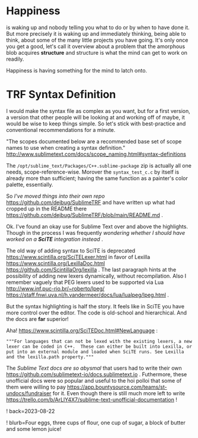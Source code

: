 # Happiness

is waking up and nobody telling you what to do or by when to have done it. But more precisely it is waking up and immediately thinking, being able to think, about some of the many little projects you have going. It's only once you get a good, let's call it overview about a problem that the amorphous blob acquires **structure** and structure is what the mind can get to work on readily.

Happiness is having something for the mind to latch onto.


# TRF Syntax Definition

I would make the syntax file as complex as you want, but for a first version, a version that other people will be looking at and working off of maybe, it would be wise to keep things simple. So let's stick with best-practice and conventional recommendations for a minute.

"The scopes documented below are a recommended base set of scope names to use when creating a syntax definition." http://www.sublimetext.com/docs/scope_naming.html#syntax-definitions

The `/opt/sublime_text/Packages/C++.sublime-package` zip is actually all one needs, scope-reference-wise. Morover the `syntax_test_c.c` by itself is already more than sufficient; having the same function as a painter's color palette, essentially.

So _I've moved things into their own repo_ https://github.com/dejbug/SublimeTRF and have written up what had cropped up in the README there https://github.com/dejbug/SublimeTRF/blob/main/README.md .

Ok. I've found an okay use for Sublime Text over and above the highlights. Though in the process I was frequently _wondering whether I should have worked on a **SciTE** integration instead_ .

The old way of adding syntax to SciTE is deprecated https://www.scintilla.org/SciTELexer.html in favor of Lexilla https://www.scintilla.org/LexillaDoc.html https://github.com/ScintillaOrg/lexilla . The last paragraph hints at the possibility of adding new lexers dynamically, without recompilation. Also I remember vaguely that PEG lexers used to be supported via Lua http://www.inf.puc-rio.br/~roberto/lpeg/ https://staff.fnwi.uva.nl/h.vandermeer/docs/lua/lualpeg/lpeg.html .

But the syntax highlighting is half the story. It feels like in SciTE you have more control over the editor. The code is old-school and hierarchical. And the docs are **far** superior!

Aha! https://www.scintilla.org/SciTEDoc.html#NewLanguage :

	"""For languages that can not be lexed with the existing lexers, a new lexer can be coded in C++.  These can either be built into Lexilla, or put into an external module and loaded when SciTE runs. See Lexilla and the lexilla.path property."""

The _Sublime Text docs are so abysmal_ that users had to write their own https://github.com/sublimetext-io/docs.sublimetext.io . Futhermore, these unofficial docs were so popular and useful to the hoi polloi that some of them were willing to pay https://app.bountysource.com/teams/st-undocs/fundraiser for it. Even though there is still much more left to write https://trello.com/b/ArLlY4X7/sublime-text-unofficial-documentation !


! back=2023-08-22

! blurb=Four eggs, three cups of flour, one cup of sugar, a block of butter and some lemon juice!
